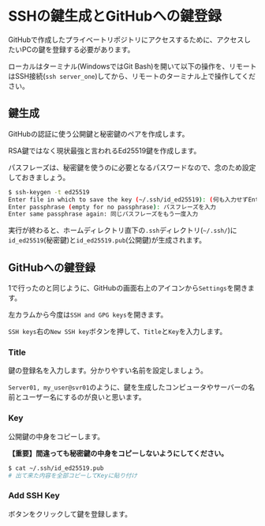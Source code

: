 # SSHの鍵生成とGitHubへの鍵登録
GitHubで作成したプライベートリポジトリにアクセスするために、アクセスしたいPCの鍵を登録する必要があります。

ローカルはターミナル(WindowsではGit Bash)を開いて以下の操作を、リモートはSSH接続(`ssh server_one`)してから、リモートのターミナル上で操作してください。

## 鍵生成
GitHubの認証に使う公開鍵と秘密鍵のペアを作成します。

RSA鍵ではなく現状最強と言われるEd25519鍵を作成します。

パスフレーズは、秘密鍵を使うのに必要となるパスワードなので、念のため設定しておきましょう。

```bash
$ ssh-keygen -t ed25519
Enter file in which to save the key (~/.ssh/id_ed25519): (何も入力せずEnter)
Enter passphrase (empty for no passphrase): パスフレーズを入力
Enter same passphrase again: 同じパスフレーズをもう一度入力
```

実行が終わると、ホームディレクトリ直下の`.ssh`ディレクトリ(`~/.ssh/`)に`id_ed25519`(秘密鍵)と`id_ed25519.pub`(公開鍵)が生成されます。

## GitHubへの鍵登録
1で行ったのと同じように、GitHubの画面右上のアイコンから`Settings`を開きます。

左カラムから今度は`SSH and GPG keys`を開きます。

`SSH keys`右の`New SSH key`ボタンを押して、`Title`と`Key`を入力します。

### Title
鍵の登録名を入力します。分かりやすい名前を設定しましょう。

`Server01, my_user@svr01`のように、鍵を生成したコンピュータやサーバーの名前とユーザー名にするのが良いと思います。

### Key
公開鍵の中身をコピーします。

**【重要】間違っても秘密鍵の中身をコピーしないようにしてください。**

```bash
$ cat ~/.ssh/id_ed25519.pub
# 出て来た内容を全部コピーしてKeyに貼り付け
```

### Add SSH Key
ボタンをクリックして鍵を登録します。

